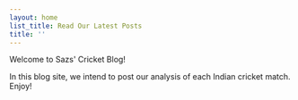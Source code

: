 ```yaml
---
layout: home
list_title: Read Our Latest Posts
title: ''
---
```


Welcome to Sazs' Cricket Blog!

In this blog site, we intend to post our analysis of each Indian cricket match. Enjoy!

